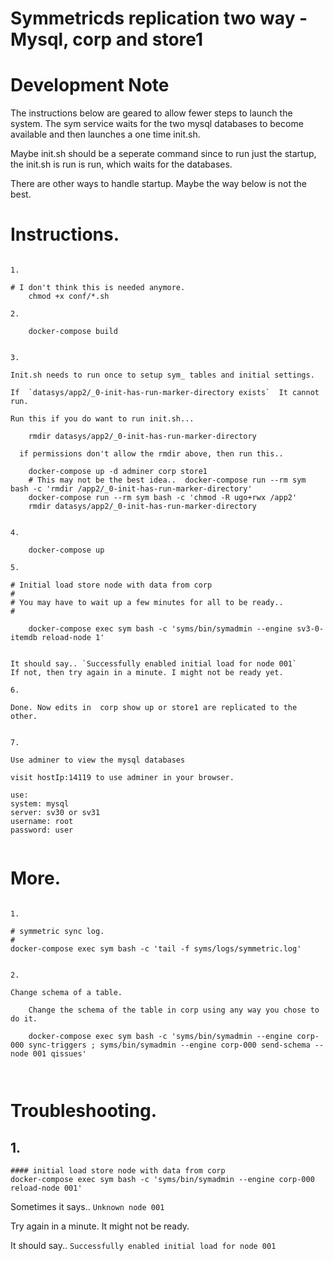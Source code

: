 
 
#  Symmetricds replication two way - Mysql, corp and store1


# Development Note

The instructions below are geared to allow fewer steps to launch the system.
The sym service waits for the two mysql databases to become available and then launches a one time init.sh.

Maybe init.sh should be a seperate command since to run just the startup, the init.sh is run is run, which waits for the databases.

There are other ways to handle startup. Maybe the way below is not the best.


# Instructions.

```

1.

# I don't think this is needed anymore.
    chmod +x conf/*.sh

2.

    docker-compose build


3.

Init.sh needs to run once to setup sym_ tables and initial settings. 

If  `datasys/app2/_0-init-has-run-marker-directory exists`  It cannot run. 

Run this if you do want to run init.sh...

    rmdir datasys/app2/_0-init-has-run-marker-directory

  if permissions don't allow the rmdir above, then run this..

    docker-compose up -d adminer corp store1 
    # This may not be the best idea..  docker-compose run --rm sym bash -c 'rmdir /app2/_0-init-has-run-marker-directory'
    docker-compose run --rm sym bash -c 'chmod -R ugo+rwx /app2'
    rmdir datasys/app2/_0-init-has-run-marker-directory


4.

    docker-compose up 

5.

# Initial load store node with data from corp
#
# You may have to wait up a few minutes for all to be ready..
#

    docker-compose exec sym bash -c 'syms/bin/symadmin --engine sv3-0-itemdb reload-node 1'


It should say.. `Successfully enabled initial load for node 001`
If not, then try again in a minute. I might not be ready yet.

6.

Done. Now edits in  corp show up or store1 are replicated to the other.


7.

Use adminer to view the mysql databases 

visit hostIp:14119 to use adminer in your browser.

use:
system: mysql
server: sv30 or sv31
username: root
password: user


```





# More.

```

1.

# symmetric sync log.
#
docker-compose exec sym bash -c 'tail -f syms/logs/symmetric.log'


2.

Change schema of a table.

    Change the schema of the table in corp using any way you chose to do it.

    docker-compose exec sym bash -c 'syms/bin/symadmin --engine corp-000 sync-triggers ; syms/bin/symadmin --engine corp-000 send-schema --node 001 qissues'



```





# Troubleshooting.

## 1. 

```
#### initial load store node with data from corp
docker-compose exec sym bash -c 'syms/bin/symadmin --engine corp-000 reload-node 001'

```

Sometimes it says..   `Unknown node 001`

Try again in a minute. It might not be ready.

It should say.. `Successfully enabled initial load for node 001`


